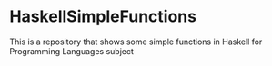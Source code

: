 # HaskellSimpleFunctions
This is a repository that shows some simple functions in Haskell for Programming Languages subject 
